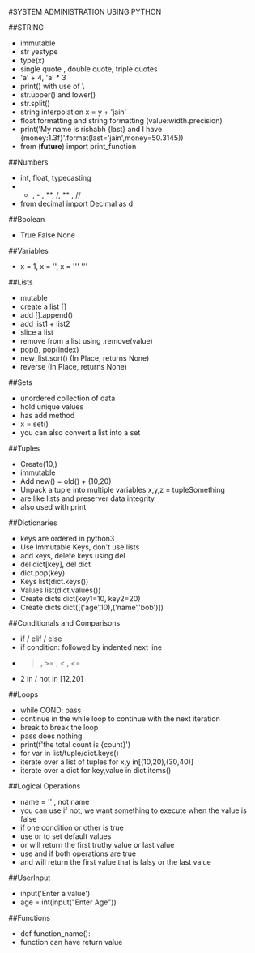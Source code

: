 #SYSTEM ADMINISTRATION USING PYTHON

##STRING
- immutable
- str yestype
- type(x)
- single quote , double quote, triple quotes
- 'a' + 4, 'a' * 3
- print() with  use of \
- str.upper() and lower()
- str.split()
- string interpolation x = y + 'jain'
- float formatting and string formatting (value:width.precision)
- print('My name is rishabh {last} and I have {money:1.3f}'.format(last='jain',money=50.3145))
- from (__future__) import print_function


##Numbers
- int, float, typecasting
- + , - , **, /, ** , //
- from decimal import Decimal as d


##Boolean
- True False None

##Variables
- x = 1, x = '', x = '''   '''

##Lists
- mutable
- create a list []
- add [].append()
- add list1 + list2
- slice a list
- remove from a list using .remove(value)
- pop(), pop(index)
- new_list.sort() (In Place, returns None)
- reverse (In Place, returns None)


##Sets
- unordered collection of data
- hold unique values
- has  add method
- x = set()
- you can also convert a list into a set


##Tuples
- Create(10,)
- immutable
- Add new() = old() + (10,20)
- Unpack a tuple into multiple variables x,y,z = tupleSomething
- are like lists and preserver data integrity
- also used with print

##Dictionaries
- keys are ordered in python3
- Use Immutable Keys, don't use lists
- add keys, delete keys using del
- del dict[key], del dict
- dict.pop(key)
- Keys list(dict.keys())
- Values list(dict.values())
- Create dicts dict(key1=10, key2=20)
- Create dicts dict([('age',10),('name','bob')])

##Conditionals and Comparisons
- if / elif / else
- if condition: followed by indented next line
- > , >= , < , <=
- 2 in / not in [12,20]

##Loops
- while COND: pass
- continue in the while loop to continue with the  next iteration
- break to break the loop
- pass does nothing
- print(f'the total count is {count}')
- for var in list/tuple/dict.keys()
- iterate over a list of tuples for x,y in[(10,20),(30,40)]
- iterate over a dict for key,value in dict.items() 

##Logical Operations
- name = '' , not name
- you can use if not, we want something to execute when the value is false
- if one condition or other is true
- use or to set default values
- or will return the first truthy value or last value
- use and if both operations are true
- and will return the first value that is falsy or the last value

##UserInput
- input('Enter a value')
- age = int(input("Enter Age"))

##Functions
- def function_name():
- function can have return value


